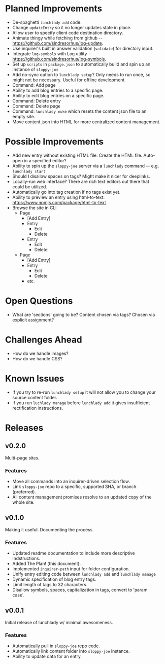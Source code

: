 # Planned Improvements
- De-spaghetti `lunchlady add` code.
- Change `updateEntry` so it no longer updates state in place.
- Allow user to specify client code destination directory.
- Animate thingy while fetching from github -- https://github.com/sindresorhus/log-update.
- Use inquirer's built in answer validation (`validate`) for directory input.
- Integrate `log-symbols` with Log utility -- https://github.com/sindresorhus/log-symbols.
- Set up `scripts` in `package.json` to automatically build and spin up an instance of `sloppy-joe`
- Add no-sync option to `lunchlady setup`?  Only needs to run once, so might not be necessary.  Useful for offline development.
- Command: Add page
- Ability to add blog entries to a specific page.
- Ability to edit blog entries on a specific page.
- Command: Delete entry
- Command: Delete page
- Command: `lunchlady nuke` which resets the content json file to an empty site.
- Move content.json into HTML for more centralized content management.

# Possible Improvements
- Add new entry without existing HTML file.  Create the HTML file.  Auto-open in a specified editor?
- Ability to spin up the `sloppy-joe` server via a `lunchlady` command -- e.g. `lunchlady start`
- Should I disallow spaces on tags?  Might make it nicer for deeplinks.
- Locally-run web interface?  There are rich text editors out there that could be utilized.
- Automatically go into tag creation if no tags exist yet.
- Ability to preview an entry using html-to-text: https://www.npmjs.com/package/html-to-text
- Browse the site in CLI
  - Page
    - [Add Entry]
    - Entry
      - Edit
      - Delete
    - Entry
      - Edit
      - Delete
  - Page
    - [Add Entry]
    - Entry
      - Edit
      - Delete
    - etc.

# Open Questions
- What are 'sections' going to be?  Content chosen via tags?  Chosen via explicit assignment?

# Challenges Ahead
- How do we handle images?
- How do we handle CSS?

# Known Issues
- If you try to re-run `lunchlady setup` it will not allow you to change your source content folder.
- If you run `luchlady manage` before `lunchlady add` it gives insufficient rectification instructions.

# Releases

## v0.2.0
Multi-page sites.

### Features
- Move all commands into an inquirer-driven selection flow.
- Link `sloppy-joe` repo to a specific, supported SHA, or branch (preferred).
- All content management promises resolve to an updated copy of the whole site.

## v0.1.0
Making it useful.  Documenting the process.

### Features
- Updated readme documentation to include more descriptive indstructions.
- Added The Plan! (this document).
- Implemented `inquirer-path` input for folder configuration.
- Unify entry editing code between `lunchlady add` and `lunchlady manage`
- Dynamic specification of blog entry tags.
- Limit length of tags to 32 characters.
- Disallow symbols, spaces, capitalization in tags, convert to 'param case'.

## v0.0.1
Initial release of lunchlady w/ minimal awesomeness.

### Features
- Automatically pull in `sloppy-joe` repo code.
- Automatically link content folder into `sloppy-joe` instance.
- Ability to update data for an entry.
